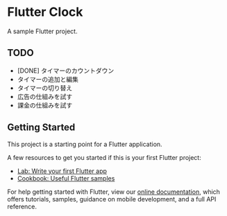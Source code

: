 # Flutter Clock

A sample Flutter project.

## TODO
- [DONE] タイマーのカウントダウン
- タイマーの追加と編集
- タイマーの切り替え
- 広告の仕組みを試す
- 課金の仕組みを試す

## Getting Started

This project is a starting point for a Flutter application.

A few resources to get you started if this is your first Flutter project:

- [Lab: Write your first Flutter app](https://flutter.dev/docs/get-started/codelab)
- [Cookbook: Useful Flutter samples](https://flutter.dev/docs/cookbook)

For help getting started with Flutter, view our
[online documentation](https://flutter.dev/docs), which offers tutorials,
samples, guidance on mobile development, and a full API reference.
